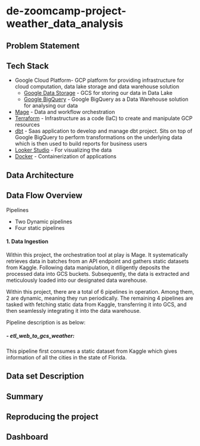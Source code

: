 # de-zoomcamp-project-weather_data_analysis

## Problem Statement


## Tech Stack
- Google Cloud Platform- GCP platform for providing infrastructure for cloud computation, data lake storage and data warehouse solution
  - [Google Data Storage](https://cloud.google.com/storage?hl=en) - GCS for storing our data in Data Lake
  - [Google BigQuery](https://cloud.google.com/bigquery?hl=en) - Google BigQuery as a Data Warehouse solution for analysing our data
- [Mage](https://docs.mage.ai/introduction/overview)  - Data and workflow orchestration
- [Terraform](https://www.terraform.io/) - Infrastructure as a code (IaC) to create and manipulate GCP resources
- [dbt](https://www.getdbt.com/) - Saas application to develop and manage dbt project. Sits on top of Google BigQuery to perform transformations on the underlying data which is then used to build reports for business users
- [Looker Studio](https://lookerstudio.google.com/u/0/navigation/reporting) - For visualizing the data
- [Docker](https://www.docker.com/) - Containerization of applications



## Data Architecture



## Data Flow Overview

Pipelines 
- Two Dynamic pipelines
- Four static pipelines

#### 1. Data Ingestion

Within this project, the orchestration tool at play is Mage. It systematically retrieves data in batches from an API endpoint and gathers static datasets from Kaggle. Following data manipulation, it diligently deposits the processed data into GCS buckets. Subsequently, the data is extracted and meticulously loaded into our designated data warehouse.

Within this project, there are a total of 6 pipelines in operation. Among them, 2 are dynamic, meaning they run periodically. The remaining 4 pipelines are tasked with fetching static data from Kaggle, transferring it into GCS, and then seamlessly integrating it into the data warehouse.

Pipeline description is as below:

##### - etl_web_to_gcs_weather: 
This pipeline first consumes a static dataset from Kaggle which gives information of all the cities in the state of Florida. 

## Data set Description


## Summary 


## Reproducing the project


## Dashboard
